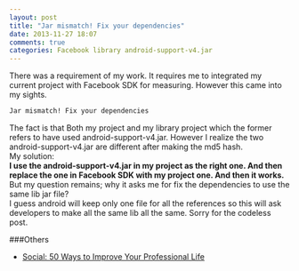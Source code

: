 ```yaml
---
layout: post
title: "Jar mismatch! Fix your dependencies"
date: 2013-11-27 18:07
comments: true
categories: Facebook library android-support-v4.jar
---
```

There was a requirement of my work. It requires me to integrated my current project with Facebook SDK for measuring. However this came into my sights. 
```bash
Jar mismatch! Fix your dependencies 
```
The fact is that Both my project and my library project which the former refers to have used android-support-v4.jar. However I realize the two android-support-v4.jar are different after making the md5 hash.  
My solution:  
**I use the android-support-v4.jar in my project as the right one. And then replace the one in Facebook SDK with my project one. And then it works.**  
But my question remains; why it asks me for fix the dependencies to use the same lib jar file?  
I guess android will keep only one file for all the references so this will ask developers to make all the same lib all the same.
Sorry for the codeless post.

###Others
  * <a href="http://www.amazon.com/gp/product/B00LPFYSC0/ref=as_li_tl?ie=UTF8&camp=1789&creative=9325&creativeASIN=B00LPFYSC0&linkCode=as2&tag=droidyueblog-20&linkId=MJP6M2P4HTA5FSWF">Social: 50 Ways to Improve Your Professional Life</a><img src="http://ir-na.amazon-adsystem.com/e/ir?t=droidyueblog-20&l=as2&o=1&a=B00LPFYSC0" width="1" height="1" border="0" alt="" style="border:none !important; margin:0px !important;" />

